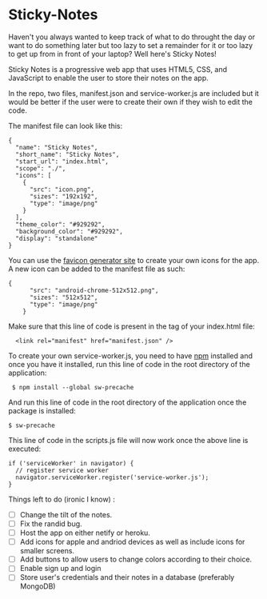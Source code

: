 # Sticky-Notes


Haven't you always wanted to keep track of what to do throught the day or want to do something later but too lazy to set a remainder for it or too lazy to get up from in front of your laptop? Well here's Sticky Notes!

Sticky Notes is a progressive web app that uses HTML5, CSS, and JavaScript to enable the user to store their notes on the app. 

In the repo, two files, manifest.json and service-worker.js are included but it would be better if the user were to create their own if they wish to edit the code. 


The manifest file can look like this:
```
{
  "name": "Sticky Notes",
  "short_name": "Sticky Notes",
  "start_url": "index.html",
  "scope": "./",
  "icons": [
    {
      "src": "icon.png",
      "sizes": "192x192",
      "type": "image/png"
    }
  ],
  "theme_color": "#929292",
  "background_color": "#929292",
  "display": "standalone"
}
```
You can use the [favicon generator site](https://realfavicongenerator.net/) to create your own icons for the app. A new icon can be added to the manifest file as such:

```
{
      "src": "android-chrome-512x512.png",
      "sizes": "512x512",
      "type": "image/png"
    }
```


Make sure that this line of code is present in the <head> tag of your index.html file:
```
  <link rel="manifest" href="manifest.json" />
```
  
  
To create your own service-worker.js, you need to have [npm](https://www.npmjs.com/get-npm) installed and once you have it installed, run this line of code in the root directory of the application:

```
 $ npm install --global sw-precache
```

And run this line of code in the root directory of the application once the package is installed:
```
$ sw-precache
```


This line of code in the scripts.js file will now work once the above line is executed:
```
if ('serviceWorker' in navigator) {
  // register service worker
  navigator.serviceWorker.register('service-worker.js');
}
```


Things left to do (ironic I know) :

- [ ] Change the tilt of the notes.
- [ ] Fix the randid bug.
- [ ] Host the app on either netify or heroku.
- [ ] Add icons for apple and andriod devices as well as include icons for smaller screens.
- [ ] Add buttons to allow users to change colors according to their choice.
- [ ] Enable sign up and login
- [ ] Store user's credentials and their notes in a database (preferably MongoDB)
